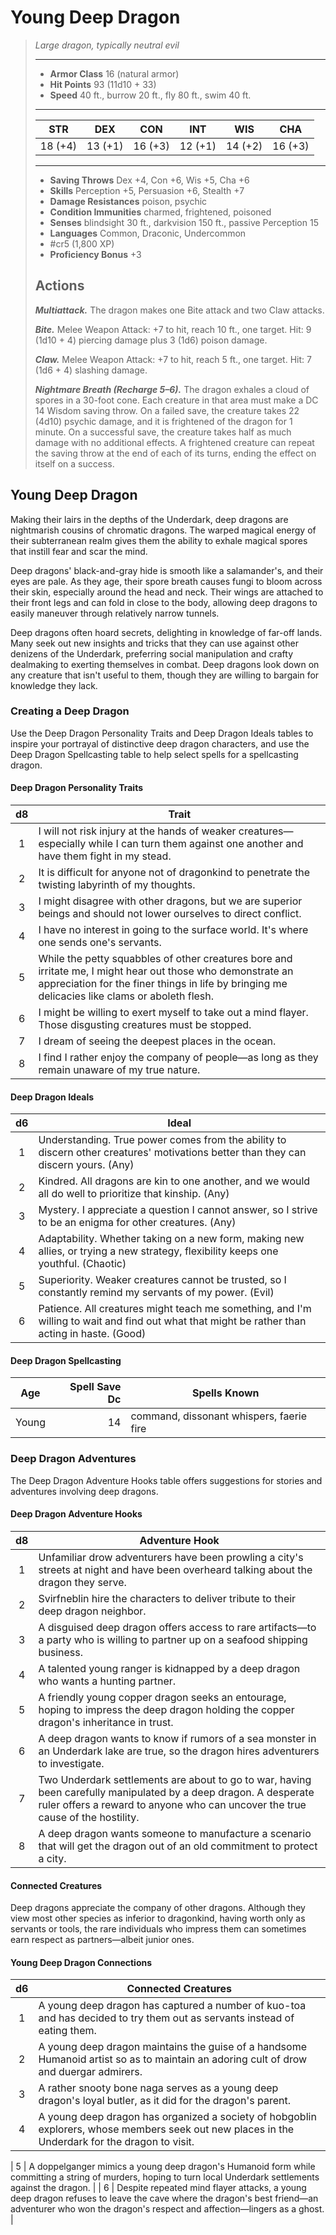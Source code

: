 # Young Deep Dragon
>*Large dragon, typically neutral evil*
>___
>- **Armor Class** 16 (natural armor)
>- **Hit Points** 93 (11d10 + 33)
>- **Speed** 40 ft., burrow 20 ft., fly 80 ft., swim 40 ft.
>___
>|STR|DEX|CON|INT|WIS|CHA|
>|:---:|:---:|:---:|:---:|:---:|:---:|
>|18 (+4)|13 (+1)|16 (+3)|12 (+1)|14 (+2)|16 (+3)|
>___
>- **Saving Throws** Dex +4, Con +6, Wis +5, Cha +6
>- **Skills** Perception +5, Persuasion +6, Stealth +7
>- **Damage Resistances** poison, psychic
>- **Condition Immunities** charmed, frightened, poisoned
>- **Senses** blindsight 30 ft., darkvision 150 ft., passive Perception 15
>- **Languages** Common, Draconic, Undercommon
>- #cr5 (1,800 XP)
>- **Proficiency Bonus** +3
>## Actions
>***Multiattack.*** The dragon makes one Bite attack and two Claw attacks.  
>
>***Bite.*** Melee Weapon Attack: +7 to hit, reach 10 ft., one target. Hit: 9 (1d10 + 4) piercing damage plus 3 (1d6) poison damage.  
>
>***Claw.*** Melee Weapon Attack: +7 to hit, reach 5 ft., one target. Hit: 7 (1d6 + 4) slashing damage.  
>
>***Nightmare Breath (Recharge 5–6).*** The dragon exhales a cloud of spores in a 30-foot cone. Each creature in that area must make a DC 14 Wisdom saving throw. On a failed save, the creature takes 22 (4d10) psychic damage, and it is frightened of the dragon for 1 minute. On a successful save, the creature takes half as much damage with no additional effects. A frightened creature can repeat the saving throw at the end of each of its turns, ending the effect on itself on a success.

## Young Deep Dragon

Making their lairs in the depths of the Underdark, deep dragons are nightmarish cousins of chromatic dragons. The warped magical energy of their subterranean realm gives them the ability to exhale magical spores that instill fear and scar the mind.

Deep dragons' black-and-gray hide is smooth like a salamander's, and their eyes are pale. As they age, their spore breath causes fungi to bloom across their skin, especially around the head and neck. Their wings are attached to their front legs and can fold in close to the body, allowing deep dragons to easily maneuver through relatively narrow tunnels.

Deep dragons often hoard secrets, delighting in knowledge of far-off lands. Many seek out new insights and tricks that they can use against other denizens of the Underdark, preferring social manipulation and crafty dealmaking to exerting themselves in combat. Deep dragons look down on any creature that isn't useful to them, though they are willing to bargain for knowledge they lack.

### Creating a Deep Dragon
Use the Deep Dragon Personality Traits and Deep Dragon Ideals tables to inspire your portrayal of distinctive deep dragon characters, and use the Deep Dragon Spellcasting table to help select spells for a spellcasting dragon.

#### Deep Dragon Personality Traits

| d8 | Trait |
|:---:|---|
| 1 | I will not risk injury at the hands of weaker creatures—especially while I can turn them against one another and have them fight in my stead. |
| 2 | It is difficult for anyone not of dragonkind to penetrate the twisting labyrinth of my thoughts. |
| 3 | I might disagree with other dragons, but we are superior beings and should not lower ourselves to direct conflict. |
| 4 | I have no interest in going to the surface world. It's where one sends one's servants. |
| 5 | While the petty squabbles of other creatures bore and irritate me, I might hear out those who demonstrate an appreciation for the finer things in life by bringing me delicacies like clams or aboleth flesh. |
| 6 | I might be willing to exert myself to take out a mind flayer. Those disgusting creatures must be stopped. |
| 7 | I dream of seeing the deepest places in the ocean. |
| 8 | I find I rather enjoy the company of people—as long as they remain unaware of my true nature. |

#### Deep Dragon Ideals

| d6 | Ideal |
|:---:|---|
| 1 | Understanding. True power comes from the ability to discern other creatures' motivations better than they can discern yours. (Any) |
| 2 | Kindred. All dragons are kin to one another, and we would all do well to prioritize that kinship. (Any) |
| 3 | Mystery. I appreciate a question I cannot answer, so I strive to be an enigma for other creatures. (Any) |
| 4 | Adaptability. Whether taking on a new form, making new allies, or trying a new strategy, flexibility keeps one youthful. (Chaotic) |
| 5 | Superiority. Weaker creatures cannot be trusted, so I constantly remind my servants of my power. (Evil) |
| 6 | Patience. All creatures might teach me something, and I'm willing to wait and find out what that might be rather than acting in haste. (Good) |

#### Deep Dragon Spellcasting

| Age | Spell Save Dc | Spells Known |
|---|---:|---|
| Young | 14 | command, dissonant whispers, faerie fire |

### Deep Dragon Adventures
The Deep Dragon Adventure Hooks table offers suggestions for stories and adventures involving deep dragons.

#### Deep Dragon Adventure Hooks

| d8 | Adventure Hook |
|:---:|---|
| 1 | Unfamiliar drow adventurers have been prowling a city's streets at night and have been overheard talking about the dragon they serve. |
| 2 | Svirfneblin hire the characters to deliver tribute to their deep dragon neighbor. |
| 3 | A disguised deep dragon offers access to rare artifacts—to a party who is willing to partner up on a seafood shipping business. |
| 4 | A talented young ranger is kidnapped by a deep dragon who wants a hunting partner. |
| 5 | A friendly young copper dragon seeks an entourage, hoping to impress the deep dragon holding the copper dragon's inheritance in trust. |
| 6 | A deep dragon wants to know if rumors of a sea monster in an Underdark lake are true, so the dragon hires adventurers to investigate. |
| 7 | Two Underdark settlements are about to go to war, having been carefully manipulated by a deep dragon. A desperate ruler offers a reward to anyone who can uncover the true cause of the hostility. |
| 8 | A deep dragon wants someone to manufacture a scenario that will get the dragon out of an old commitment to protect a city. |

#### Connected Creatures
Deep dragons appreciate the company of other dragons. Although they view most other species as inferior to dragonkind, having worth only as servants or tools, the rare individuals who impress them can sometimes earn respect as partners—albeit junior ones.

#### Young Deep Dragon Connections

| d6 | Connected Creatures |
|:---:|---|
| 1 | A young deep dragon has captured a number of kuo-toa and has decided to try them out as servants instead of eating them. |
| 2 | A young deep dragon maintains the guise of a handsome Humanoid artist so as to maintain an adoring cult of drow and duergar admirers. |
| 3 | A rather snooty bone naga serves as a young deep dragon's loyal butler, as it did for the dragon's parent. |
| 4 | A young deep dragon has organized a society of hobgoblin explorers, whose members seek out new places in the Underdark for the dragon to visit. |

| 5 | A doppelganger mimics a young deep dragon's Humanoid form while committing a string of murders, hoping to turn local Underdark settlements against the dragon. |
| 6 | Despite repeated mind flayer attacks, a young deep dragon refuses to leave the cave where the dragon's best friend—an adventurer who won the dragon's respect and affection—lingers as a ghost. |
